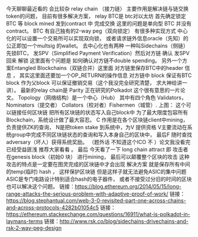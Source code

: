 今天聊聊最近看的 会比较杂 relay chain （接力链） 主要作用是解决链与链交换token的问题， 目前有很多解决方案， relay BTC是 btc对以太坊 首先确定锁定BTC 等 block mined 发到contract 中 完成交换 这里的问题是单向型 BTC 并没有contract。 BTC 有自己独有的2-way peg（双向锁定） 有很多种实现方式 中心化的可以设置一个交易所可以实现双向锁， 或者请求链外信息oracle（先知）的公正即加一个multsig 的wallet。 去中心化也有两种 一种叫Sidechains（侧链） 先锁BTC， 发SPV（Simplified Payment Verification）然后对方链 确认 发SPV 回来 解锁 这里面有个问题是 如何确认对方链不double spending。 另外一个方案Entangled Blockchains（双链合并）这里面 对方链里保存BTC中的header 信息 ， 其实这里面还要加一个OP_RETURN的操作信息 对方链中 block 保证有BTC block 作为父block 可以保证撤销交易（这个我没完全研究清楚， 求大神给讲一讲）。 最新的relay chain是 Parity 正在研究的Polkadot 这个很有意思的一片论文。  Topology（网络结构）是一个中心（Hub） 其中有四个角色 Validators， Nominators（提交者）  Collators（校对者）Fishermen（城管）. 上图： 这个可以链接任何区块链 把所有区块链的状态写入自己block中 为了最大限度包容所有Blockchain，系统设计做了最大容忍。 C 作用是在各个区块链client中mining，负责提供ZK的查询，  N是把token stake 到系统中，为V 提供资格 V主要流动在系统group中完成不同区块链状态的查询和写入本身自己的区块中， 最后F 随时查找adversary（坏人）获得系统奖励。 （题外话 不知道这个ICO 不 ）论文我没看完 已经受益匪浅 推荐大家看看 。 最后 今天看了一下 long chain attract 即 攻击者 在genesis block（初始0 块） 进行mining， 最后可以颠覆整个区块的攻击 这种攻击的特点是一定要在图灵完成的区块链中才会出现 解决方案 就是保存所有中间的temp(临时) hash ， 这样保护区块链 但是这样子就无法避免ASIC的集中问题 ASIC是专门电路设计特别适合hash的电子器件， 或者不接受过分旧的时间的区块也可以解决这个问题。
链接：https://blog.ethereum.org/2014/05/15/long-range-attacks-the-serious-problem-with-adaptive-proof-of-work/
链接：https://blog.stephantual.com/web-3-0-revisited-part-one-across-chains-and-across-protocols-4282b01054c5
链接：https://ethereum.stackexchange.com/questions/16911/what-is-polkadot-in-laymans-terms
链接：http://www.rsk.co/blog/sidechains-drivechains-and-rsk-2-way-peg-design
